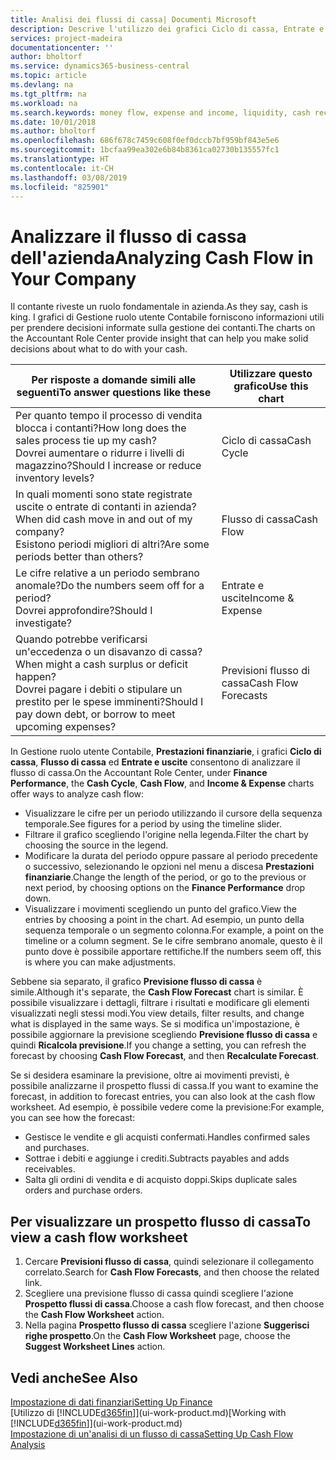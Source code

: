 ```yaml
---
title: Analisi dei flussi di cassa| Documenti Microsoft
description: Descrive l'utilizzo dei grafici Ciclo di cassa, Entrate e uscite, Flusso di cassa e Previsione flusso di cassa per analizzare i flussi di denaro passati e futuri in entrata e in uscita dalla società.
services: project-madeira
documentationcenter: ''
author: bholtorf
ms.service: dynamics365-business-central
ms.topic: article
ms.devlang: na
ms.tgt_pltfrm: na
ms.workload: na
ms.search.keywords: money flow, expense and income, liquidity, cash receipts minus cash payments, Cartera
ms.date: 10/01/2018
ms.author: bholtorf
ms.openlocfilehash: 686f678c7459c608f0ef0dccb7bf959bf843e5e6
ms.sourcegitcommit: 1bcfaa99ea302e6b84b8361ca02730b135557fc1
ms.translationtype: HT
ms.contentlocale: it-CH
ms.lasthandoff: 03/08/2019
ms.locfileid: "825901"
---
```

# <a name="analyzing-cash-flow-in-your-company"></a><span data-ttu-id="43968-103">Analizzare il flusso di cassa dell'azienda</span><span class="sxs-lookup"><span data-stu-id="43968-103">Analyzing Cash Flow in Your Company</span></span>
<span data-ttu-id="43968-104">Il contante riveste un ruolo fondamentale in azienda.</span><span class="sxs-lookup"><span data-stu-id="43968-104">As they say, cash is king.</span></span> <span data-ttu-id="43968-105">I grafici di Gestione ruolo utente Contabile forniscono informazioni utili per prendere decisioni informate sulla gestione dei contanti.</span><span class="sxs-lookup"><span data-stu-id="43968-105">The charts on the Accountant Role Center provide insight that can help you make solid decisions about what to do with your cash.</span></span>  

| <span data-ttu-id="43968-106">Per risposte a domande simili alle seguenti</span><span class="sxs-lookup"><span data-stu-id="43968-106">To answer questions like these</span></span> | <span data-ttu-id="43968-107">Utilizzare questo grafico</span><span class="sxs-lookup"><span data-stu-id="43968-107">Use this chart</span></span> |
| --- | --- |
| <span data-ttu-id="43968-108">Per quanto tempo il processo di vendita blocca i contanti?</span><span class="sxs-lookup"><span data-stu-id="43968-108">How long does the sales process tie up my cash?</span></span></br> <span data-ttu-id="43968-109">Dovrei aumentare o ridurre i livelli di magazzino?</span><span class="sxs-lookup"><span data-stu-id="43968-109">Should I increase or reduce inventory levels?</span></span> |<span data-ttu-id="43968-110">Ciclo di cassa</span><span class="sxs-lookup"><span data-stu-id="43968-110">Cash Cycle</span></span> |
| <span data-ttu-id="43968-111">In quali momenti sono state registrate uscite o entrate di contanti in azienda?</span><span class="sxs-lookup"><span data-stu-id="43968-111">When did cash move in and out of my company?</span></span></br> <span data-ttu-id="43968-112">Esistono periodi migliori di altri?</span><span class="sxs-lookup"><span data-stu-id="43968-112">Are some periods better than others?</span></span> |<span data-ttu-id="43968-113">Flusso di cassa</span><span class="sxs-lookup"><span data-stu-id="43968-113">Cash Flow</span></span> |
| <span data-ttu-id="43968-114">Le cifre relative a un periodo sembrano anomale?</span><span class="sxs-lookup"><span data-stu-id="43968-114">Do the numbers seem off for a period?</span></span></br> <span data-ttu-id="43968-115">Dovrei approfondire?</span><span class="sxs-lookup"><span data-stu-id="43968-115">Should I investigate?</span></span> |<span data-ttu-id="43968-116">Entrate e uscite</span><span class="sxs-lookup"><span data-stu-id="43968-116">Income & Expense</span></span> |
| <span data-ttu-id="43968-117">Quando potrebbe verificarsi un'eccedenza o un disavanzo di cassa?</span><span class="sxs-lookup"><span data-stu-id="43968-117">When might a cash surplus or deficit happen?</span></span></br> <span data-ttu-id="43968-118">Dovrei pagare i debiti o stipulare un prestito per le spese imminenti?</span><span class="sxs-lookup"><span data-stu-id="43968-118">Should I pay down debt, or borrow to meet upcoming expenses?</span></span> |<span data-ttu-id="43968-119">Previsioni flusso di cassa</span><span class="sxs-lookup"><span data-stu-id="43968-119">Cash Flow Forecasts</span></span> |

<span data-ttu-id="43968-120">In Gestione ruolo utente Contabile, **Prestazioni finanziarie**, i grafici **Ciclo di cassa**, **Flusso di cassa** ed **Entrate e uscite** consentono di analizzare il flusso di cassa.</span><span class="sxs-lookup"><span data-stu-id="43968-120">On the Accountant Role Center, under **Finance Performance**, the **Cash Cycle**, **Cash Flow**, and **Income & Expense** charts offer ways to analyze cash flow:</span></span>  

* <span data-ttu-id="43968-121">Visualizzare le cifre per un periodo utilizzando il cursore della sequenza temporale.</span><span class="sxs-lookup"><span data-stu-id="43968-121">See figures for a period by using the timeline slider.</span></span>  
* <span data-ttu-id="43968-122">Filtrare il grafico scegliendo l'origine nella legenda.</span><span class="sxs-lookup"><span data-stu-id="43968-122">Filter the chart by choosing the source in the legend.</span></span>  
* <span data-ttu-id="43968-123">Modificare la durata del periodo oppure passare al periodo precedente o successivo, selezionando le opzioni nel menu a discesa **Prestazioni finanziarie**.</span><span class="sxs-lookup"><span data-stu-id="43968-123">Change the length of the period, or go to the previous or next period, by choosing options on the **Finance Performance** drop down.</span></span>  
* <span data-ttu-id="43968-124">Visualizzare i movimenti scegliendo un punto del grafico.</span><span class="sxs-lookup"><span data-stu-id="43968-124">View the entries by choosing a point in the chart.</span></span> <span data-ttu-id="43968-125">Ad esempio, un punto della sequenza temporale o un segmento colonna.</span><span class="sxs-lookup"><span data-stu-id="43968-125">For example, a point on the timeline or a column segment.</span></span> <span data-ttu-id="43968-126">Se le cifre sembrano anomale, questo è il punto dove è possibile apportare rettifiche.</span><span class="sxs-lookup"><span data-stu-id="43968-126">If the numbers seem off, this is where you can make adjustments.</span></span>  

<span data-ttu-id="43968-127">Sebbene sia separato, il grafico **Previsione flusso di cassa** è simile.</span><span class="sxs-lookup"><span data-stu-id="43968-127">Although it's separate, the **Cash Flow Forecast** chart is similar.</span></span> <span data-ttu-id="43968-128">È possibile visualizzare i dettagli, filtrare i risultati e modificare gli elementi visualizzati negli stessi modi.</span><span class="sxs-lookup"><span data-stu-id="43968-128">You view details, filter results, and change what is displayed in the same ways.</span></span> <span data-ttu-id="43968-129">Se si modifica un'impostazione, è possibile aggiornare la previsione scegliendo **Previsione flusso di cassa** e quindi **Ricalcola previsione**.</span><span class="sxs-lookup"><span data-stu-id="43968-129">If you change a setting, you can refresh the forecast by choosing **Cash Flow Forecast**, and then **Recalculate Forecast**.</span></span>

<span data-ttu-id="43968-130">Se si desidera esaminare la previsione, oltre ai movimenti previsti, è possibile analizzarne il prospetto flussi di cassa.</span><span class="sxs-lookup"><span data-stu-id="43968-130">If you want to examine the forecast, in addition to forecast entries, you can also look at the cash flow worksheet.</span></span> <span data-ttu-id="43968-131">Ad esempio, è possibile vedere come la previsione:</span><span class="sxs-lookup"><span data-stu-id="43968-131">For example, you can see how the forecast:</span></span>

* <span data-ttu-id="43968-132">Gestisce le vendite e gli acquisti confermati.</span><span class="sxs-lookup"><span data-stu-id="43968-132">Handles confirmed sales and purchases.</span></span>  
* <span data-ttu-id="43968-133">Sottrae i debiti e aggiunge i crediti.</span><span class="sxs-lookup"><span data-stu-id="43968-133">Subtracts payables and adds receivables.</span></span>  
* <span data-ttu-id="43968-134">Salta gli ordini di vendita e di acquisto doppi.</span><span class="sxs-lookup"><span data-stu-id="43968-134">Skips duplicate sales orders and purchase orders.</span></span>  

## <a name="to-view-a-cash-flow-worksheet"></a><span data-ttu-id="43968-135">Per visualizzare un prospetto flusso di cassa</span><span class="sxs-lookup"><span data-stu-id="43968-135">To view a cash flow worksheet</span></span>
1. <span data-ttu-id="43968-136">Cercare **Previsioni flusso di cassa**, quindi selezionare il collegamento correlato.</span><span class="sxs-lookup"><span data-stu-id="43968-136">Search for **Cash Flow Forecasts**, and then choose the related link.</span></span>  
2. <span data-ttu-id="43968-137">Scegliere una previsione flusso di cassa quindi scegliere l'azione **Prospetto flussi di cassa**.</span><span class="sxs-lookup"><span data-stu-id="43968-137">Choose a cash flow forecast, and then choose the **Cash Flow Worksheet** action.</span></span>  
3. <span data-ttu-id="43968-138">Nella pagina **Prospetto flusso di cassa** scegliere l'azione **Suggerisci righe prospetto**.</span><span class="sxs-lookup"><span data-stu-id="43968-138">On the **Cash Flow Worksheet** page, choose the **Suggest Worksheet Lines** action.</span></span>  

## <a name="see-also"></a><span data-ttu-id="43968-139">Vedi anche</span><span class="sxs-lookup"><span data-stu-id="43968-139">See Also</span></span>
[<span data-ttu-id="43968-140">Impostazione di dati finanziari</span><span class="sxs-lookup"><span data-stu-id="43968-140">Setting Up Finance</span></span>](finance-setup-finance.md)  
<span data-ttu-id="43968-141">[Utilizzo di [!INCLUDE[d365fin](includes/d365fin_md.md)]](ui-work-product.md)</span><span class="sxs-lookup"><span data-stu-id="43968-141">[Working with [!INCLUDE[d365fin](includes/d365fin_md.md)]](ui-work-product.md)</span></span>  
[<span data-ttu-id="43968-142">Impostazione di un'analisi di un flusso di cassa</span><span class="sxs-lookup"><span data-stu-id="43968-142">Setting Up Cash Flow Analysis</span></span>](finance-setup-cash-flow-analyses.md)  
